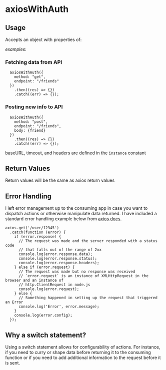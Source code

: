 # axiosWithAuth

## Usage

Accepts an object with properties of:

*examples:*

### Fetching data from API

```
  axiosWithAuth({
    method: "get",
    endpoint: "/friends"
  })
    .then((res) => {})
    .catch((err) => {});
```

### Posting new info to API

```
  axiosWithAuth({
    method: "post",
    endpoint: "/friends",
    body: {friend}
  })
    .then((res) => {})
    .catch((err) => {});
```

baseURL, timeout, and headers are defined in the `instance` constant

## Return Values
Return values will be the same as axios return values


## Error Handling
I left error management up to the consuming app in case you want to dispatch actions or otherwise manipulate data returned. I have included a standard error handling example below from [axios docs](https://axios-http.com/docs/handling_errors).

```
axios.get('/user/12345')
  .catch(function (error) {
    if (error.response) {
      // The request was made and the server responded with a status code
      // that falls out of the range of 2xx
      console.log(error.response.data);
      console.log(error.response.status);
      console.log(error.response.headers);
    } else if (error.request) {
      // The request was made but no response was received
      // `error.request` is an instance of XMLHttpRequest in the browser and an instance of
      // http.ClientRequest in node.js
      console.log(error.request);
    } else {
      // Something happened in setting up the request that triggered an Error
      console.log('Error', error.message);
    }
    console.log(error.config);
  });
```

## Why a switch statement?

Using a switch statement allows for configurability of actions. For instance, if you need to curry or shape data before returning it to the consuming function or if you need to add additional information to the request before it is sent.